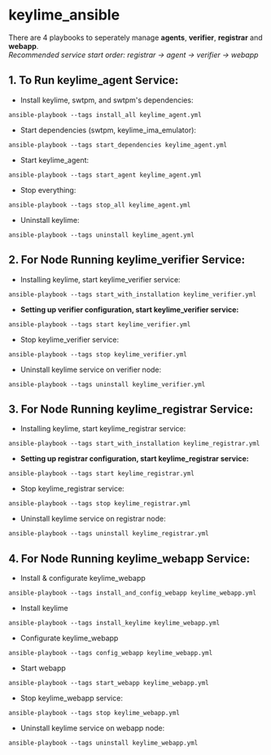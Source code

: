 # keylime_ansible

There are 4 playbooks to seperately manage **agents**, **verifier**, **registrar** and **webapp**. \
 _Recommended service start order: registrar -> agent -> verifier -> webapp_

## 1. To Run keylime_agent Service:

- Install keylime, swtpm, and swtpm's dependencies:

```
ansible-playbook --tags install_all keylime_agent.yml
```

- Start dependencies (swtpm, keylime_ima_emulator):

```
ansible-playbook --tags start_dependencies keylime_agent.yml
```

- Start keylime_agent:

```
ansible-playbook --tags start_agent keylime_agent.yml
```

- Stop everything:

```
ansible-playbook --tags stop_all keylime_agent.yml
```

- Uninstall keylime:

```
ansible-playbook --tags uninstall keylime_agent.yml
```

## 2. For Node Running keylime_verifier Service:

- Installing keylime, start keylime_verifier service:

```
ansible-playbook --tags start_with_installation keylime_verifier.yml
```

- **Setting up verifier configuration, start keylime_verifier service:**

```
ansible-playbook --tags start keylime_verifier.yml
```

- Stop keylime_verifier service:

```
ansible-playbook --tags stop keylime_verifier.yml
```

- Uninstall keylime service on verifier node:

```
ansible-playbook --tags uninstall keylime_verifier.yml
```

## 3. For Node Running keylime_registrar Service:

- Installing keylime, start keylime_registrar service:

```
ansible-playbook --tags start_with_installation keylime_registrar.yml
```

- **Setting up registrar configuration, start keylime_registrar service:**

```
ansible-playbook --tags start keylime_registrar.yml
```

- Stop keylime_registrar service:

```
ansible-playbook --tags stop keylime_registrar.yml
```

- Uninstall keylime service on registrar node:

```
ansible-playbook --tags uninstall keylime_registrar.yml
```

## 4. For Node Running keylime_webapp Service:

- Install & configurate keylime_webapp

```
ansible-playbook --tags install_and_config_webapp keylime_webapp.yml
```

- Install keylime

```
ansible-playbook --tags install_keylime keylime_webapp.yml
```

- Configurate keylime_webapp

```
ansible-playbook --tags config_webapp keylime_webapp.yml
```

- Start webapp

```
ansible-playbook --tags start_webapp keylime_webapp.yml
```

- Stop keylime_webapp service:

```
ansible-playbook --tags stop keylime_webapp.yml
```

- Uninstall keylime service on webapp node:

```
ansible-playbook --tags uninstall keylime_webapp.yml
```
